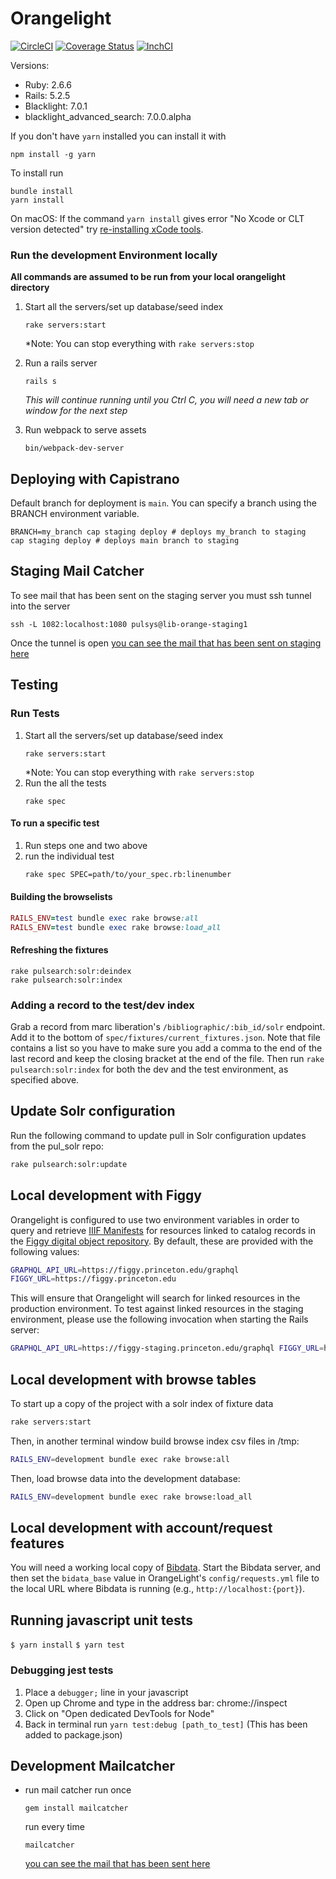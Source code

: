 # Orangelight

[![CircleCI](https://circleci.com/gh/pulibrary/orangelight.svg?style=svg)](https://circleci.com/gh/pulibrary/orangelight)
[![Coverage
Status](https://coveralls.io/repos/github/pulibrary/orangelight/badge.svg?branch=main)](https://coveralls.io/github/pulibrary/orangelight?branch=main)
[![InchCI](https://inch-ci.org/github/pulibrary/orangelight.svg?branch=main)](https://inch-ci.org/github/pulibrary/orangelight)


Versions:

* Ruby: 2.6.6
* Rails: 5.2.5
* Blacklight: 7.0.1
* blacklight_advanced_search: 7.0.0.alpha

If you don't have `yarn` installed you can install it with
  ```
  npm install -g yarn
  ```

To install run
  ```
  bundle install
  yarn install
  ```

On macOS: If the command `yarn install` gives error "No Xcode or CLT version detected" try [re-installing xCode tools](https://medium.com/@mrjohnkilonzi/how-to-resolve-no-xcode-or-clt-version-detected-d0cf2b10a750).

### Run the development Environment locally
**All commands are assumed to be run from your local orangelight directory**

1. Start all the servers/set up database/seed index
   ```
   rake servers:start
   ```
   *Note: You can stop everything with `rake servers:stop`

1. Run a rails server
   ```
   rails s
   ```
   *This will continue running until you Ctrl C, you will need a new tab or window for the next step*
1. Run webpack to serve assets
   ```
   bin/webpack-dev-server
   ```

Deploying with Capistrano
------------------
Default branch for deployment is `main`. You can specify a branch using the BRANCH environment variable.
```
BRANCH=my_branch cap staging deploy # deploys my_branch to staging
cap staging deploy # deploys main branch to staging
```

## Staging Mail Catcher
  To see mail that has been sent on the staging server you must ssh tunnel into the server
  ```
  ssh -L 1082:localhost:1080 pulsys@lib-orange-staging1
  ```
  Once the tunnel is open [you can see the mail that has been sent on staging here]( http://localhost:1082/)

Testing
------------------
### Run Tests

1. Start all the servers/set up database/seed index
   ```
   rake servers:start
   ```
   *Note: You can stop everything with `rake servers:stop`
1. Run the all the tests
    ```
    rake spec
    ```

#### To run a specific test
  1. Run steps one and two above
  1. run the individual test
      ```bash
      rake spec SPEC=path/to/your_spec.rb:linenumber
      ```
#### Building the browselists
```ruby
RAILS_ENV=test bundle exec rake browse:all
RAILS_ENV=test bundle exec rake browse:load_all
```

#### Refreshing the fixtures
```
rake pulsearch:solr:deindex
rake pulsearch:solr:index
```

### Adding a record to the test/dev index

Grab a record from marc liberation's `/bibliographic/:bib_id/solr` endpoint. Add
it to the bottom of `spec/fixtures/current_fixtures.json`. Note that file
contains a list so you have to make sure you add a comma to the end of the last
record and keep the closing bracket at the end of the file. Then run `rake pulsearch:solr:index` for both the dev and the test environment, as specified above.

## Update Solr configuration

Run the following command to update pull in Solr configuration updates from the pul_solr repo:

```bash
rake pulsearch:solr:update
```

## Local development with Figgy

Orangelight is configured to use two environment variables in order to query and retrieve [IIIF Manifests](https://iiif.io/api/presentation/2.1/#manifest) for resources linked to catalog records in the [Figgy digital object repository](https://github.com/pulibrary/figgy).  By default, these are provided with the following values:
```bash
GRAPHQL_API_URL=https://figgy.princeton.edu/graphql
FIGGY_URL=https://figgy.princeton.edu
```

This will ensure that Orangelight will search for linked resources in the production environment.  To test against linked resources in the staging environment, please use the following invocation when starting the Rails server:
```bash
GRAPHQL_API_URL=https://figgy-staging.princeton.edu/graphql FIGGY_URL=https://figgy-staging.princeton.edu bundle exec rails s
```

## Local development with browse tables

To start up a copy of the project with a solr index of fixture data
```bash
rake servers:start
```
Then, in another terminal window build browse index csv files in /tmp:
```bash
RAILS_ENV=development bundle exec rake browse:all
```

Then, load browse data into the development database:
```bash
RAILS_ENV=development bundle exec rake browse:load_all
```

## Local development with account/request features

You will need a working local copy of [Bibdata](https://github.com/pulibrary/marc_liberation).
Start the Bibdata server, and then set the ```bidata_base``` value in OrangeLight's `config/requests.yml` file to the local URL where Bibdata is running (e.g., `http://localhost:{port}`).

## Running javascript unit tests

`$ yarn install`
`$ yarn test`

### Debugging jest tests

1. Place a `debugger;` line in your javascript
1. Open up Chrome and type in the address bar: chrome://inspect
1. Click on "Open dedicated DevTools for Node"
1. Back in terminal run `yarn test:debug [path_to_test]` (This has been added to
   package.json)

## Development Mailcatcher

   * run mail catcher
     run once
     ```
     gem install mailcatcher
     ```
     run every time
     ```
     mailcatcher
     ```

     [you can see the mail that has been sent here]( http://localhost:1080/)
